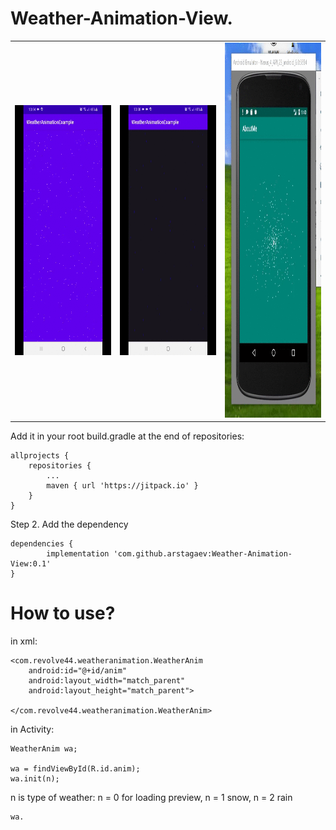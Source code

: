 # Weather-Animation-View.


<table style= padding:10px">
  <tr>
    <td>  <img src="./snowanim.gif"  alt="1" width = 300px height = 400px ></td>
    <td>  <img src="./rainanim.gif"  alt="1" width = 300px height = 400px ></td>
    <td>  <img src="./spaceanim.gif"  alt="1" width = 300px height = 600px ></td>
      
</table>


Add it in your root build.gradle at the end of repositories:

	allprojects {
		repositories {
			...
			maven { url 'https://jitpack.io' }
		}
	}
Step 2. Add the dependency

	dependencies {
	        implementation 'com.github.arstagaev:Weather-Animation-View:0.1'
	}
	
# How to use?

in xml:
    
    <com.revolve44.weatheranimation.WeatherAnim
        android:id="@+id/anim"
        android:layout_width="match_parent"
        android:layout_height="match_parent">

    </com.revolve44.weatheranimation.WeatherAnim>

in Activity:
    
    WeatherAnim wa;
    
    wa = findViewById(R.id.anim);
    wa.init(n);
    
 n is type of weather:
 n = 0 for loading preview,
 n = 1 snow,
 n = 2 rain

    wa.
